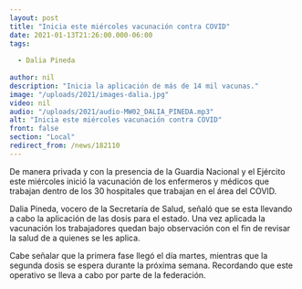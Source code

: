 ```yaml
---
layout: post
title: "Inicia este miércoles vacunación contra COVID"
date: 2021-01-13T21:26:00.000-06:00
tags:
  
  - Dalia Pineda
  
author: nil
description: "Inicia la aplicación de más de 14 mil vacunas."
image: "/uploads/2021/images-dalia.jpg"
video: nil
audio: "/uploads/2021/audio-MW02_DALIA_PINEDA.mp3"
alt: "Inicia este miércoles vacunación contra COVID"
front: false
section: "Local"
redirect_from: /news/182110
---
```


De manera privada y con la presencia de la Guardia Nacional y el Ejército este miércoles inició la vacunación de los enfermeros  y médicos que trabajan dentro de los 30 hospitales que trabajan en el área del COVID. 

Dalia Pineda, vocero de la Secretaría de Salud, señaló que se esta llevando a cabo la aplicación de las dosis para el estado. Una vez aplicada la vacunación los trabajadores quedan bajo observación con el fin de revisar la salud de a quienes se les aplica.

Cabe señalar que la primera fase llegó el día martes, mientras que la segunda dosis se espera durante la próxima semana. Recordando que este operativo se lleva a cabo por parte de la federación.